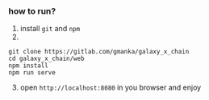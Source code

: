 ### how to run?

1. install `git` and `npm`
2.
```
git clone https://gitlab.com/gmanka/galaxy_x_chain
cd galaxy_x_chain/web
npm install
npm run serve
```
3. open `http://localhost:8080` in you browser and enjoy

